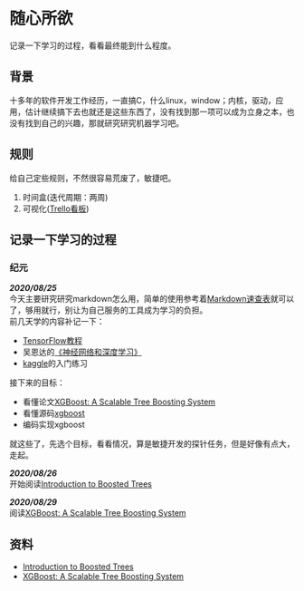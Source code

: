 # 随心所欲
记录一下学习的过程，看看最终能到什么程度。
## 背景
十多年的软件开发工作经历，一直搞C，什么linux，window；内核，驱动，应用，估计继续搞下去也就还是这些东西了，没有找到那一项可以成为立身之本，也没有找到自己的兴趣，那就研究研究机器学习吧。
## 规则
给自己定些规则，不然很容易荒废了，敏捷吧。
  1. 时间盒(迭代周期：两周)
  2. 可视化([Trello看板](https://trello.com/b/1JW60U5y/%E6%9C%BA%E5%99%A8%E5%AD%A6%E4%B9%A0)) 

## 记录一下学习的过程
### 纪元 
***2020/08/25***  
今天主要研究研究markdown怎么用，简单的使用参考着[Markdown速查表](https://www.markdown.xyz/cheat-sheet/)就可以了，够用就行，别让为自己服务的工具成为学习的负担。  
前几天学的内容补记一下：
  - [TensorFlow教程](https://tensorflow.google.cn/tutorials)
  - 吴恩达的[《神经网络和深度学习》](https://mooc.study.163.com/course/2001281002?tid=2403023003&_trace_c_p_k2_=347da90f15b246a68ca8ae210d779b7b#/info)
  - [kaggle](https://www.kaggle.com/)的入门练习  

接下来的目标：
  - 看懂论文[XGBoost: A Scalable Tree Boosting System](https://arxiv.org/pdf/1603.02754.pdf)
  - 看懂源码[xgboost](https://github.com/dmlc/xgboost)
  - 编码实现xgboost  

就这些了，先选个目标，看看情况，算是敏捷开发的探针任务，但是好像有点大，走起。

***2020/08/26***  
开始阅读[Introduction to Boosted Trees](https://homes.cs.washington.edu/~tqchen/pdf/BoostedTree.pdf)

***2020/08/29***  
阅读[XGBoost: A Scalable Tree Boosting System](https://arxiv.org/pdf/1603.02754.pdf)  

## 资料
- [Introduction to Boosted Trees](https://homes.cs.washington.edu/~tqchen/pdf/BoostedTree.pdf) 
- [XGBoost: A Scalable Tree Boosting System](https://arxiv.org/pdf/1603.02754.pdf)
